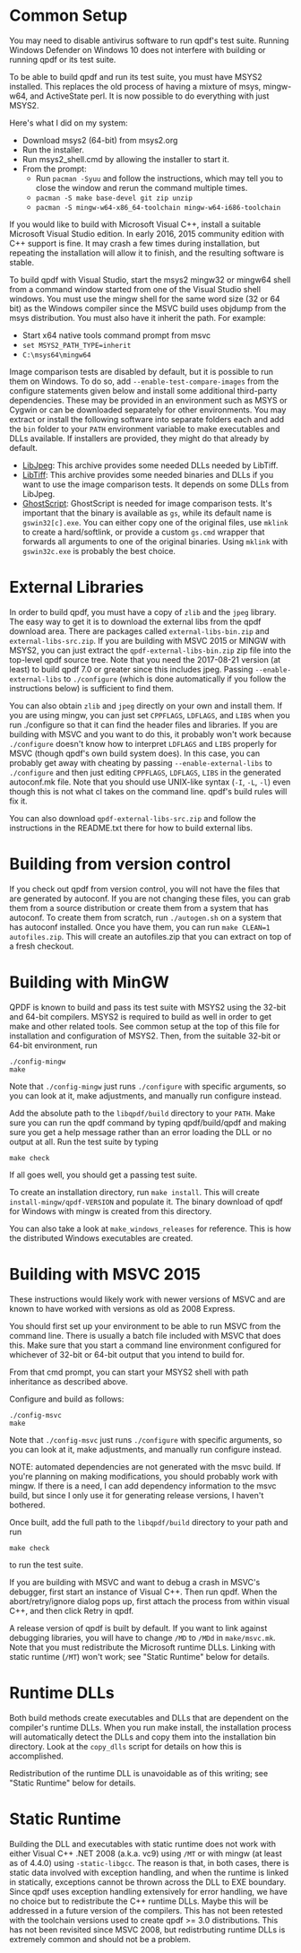 Common Setup
============

You may need to disable antivirus software to run qpdf's test suite. Running Windows Defender on Windows 10 does not interfere with building or running qpdf or its test suite.

To be able to build qpdf and run its test suite, you must have MSYS2 installed. This replaces the old process of having a mixture of msys, mingw-w64, and ActiveState perl. It is now possible to do everything with just MSYS2.

Here's what I did on my system:

* Download msys2 (64-bit) from msys2.org
* Run the installer.
* Run msys2_shell.cmd by allowing the installer to start it.
* From the prompt:
  * Run `pacman -Syuu` and follow the instructions, which may tell you
    to close the window and rerun the command multiple times.
  * `pacman -S make base-devel git zip unzip`
  * `pacman -S mingw-w64-x86_64-toolchain mingw-w64-i686-toolchain`

If you would like to build with Microsoft Visual C++, install a suitable Microsoft Visual Studio edition. In early 2016, 2015 community edition with C++ support is fine. It may crash a few times during installation, but repeating the installation will allow it to finish, and the resulting software is stable.

To build qpdf with Visual Studio, start the msys2 mingw32 or mingw64 shell from a command window started from one of the Visual Studio shell windows. You must use the mingw shell for the same word size (32 or 64 bit) as the Windows compiler since the MSVC build uses objdump from the msys distribution. You must also have it inherit the path. For example:

* Start x64 native tools command prompt from msvc
* `set MSYS2_PATH_TYPE=inherit`
* `C:\msys64\mingw64`

Image comparison tests are disabled by default, but it is possible to run them on Windows. To do so, add `--enable-test-compare-images` from the configure statements given below and install some additional third-party dependencies. These may be provided in an environment such as MSYS or Cygwin or can be downloaded separately for other environments. You may extract or install the following software into separate folders each and add the `bin` folder to your `PATH` environment variable to make executables and DLLs available. If installers are provided, they might do that already by default.

* [LibJpeg](http://gnuwin32.sourceforge.net/packages/jpeg.htm): This archive provides some needed DLLs needed by LibTiff.
* [LibTiff](http://gnuwin32.sourceforge.net/packages/tiff.htm): This archive provides some needed binaries and DLLs if you want to use the image comparison tests. It depends on some DLLs from LibJpeg.
* [GhostScript](http://www.ghostscript.com/download/gsdnld.html): GhostScript is needed for image comparison tests. It's important that the binary is available as `gs`, while its default name is `gswin32[c].exe`. You can either copy one of the original files, use `mklink` to create a hard/softlink, or provide a custom `gs.cmd` wrapper that forwards all arguments to one of the original binaries. Using `mklink` with `gswin32c.exe` is probably the best choice.

# External Libraries

In order to build qpdf, you must have a copy of `zlib` and the `jpeg` library. The easy way to get it is to download the external libs from the qpdf download area. There are packages called `external-libs-bin.zip` and `external-libs-src.zip`. If you are building with MSVC 2015 or MINGW with MSYS2, you can just extract the `qpdf-external-libs-bin.zip` zip file into the top-level qpdf source tree. Note that you need the 2017-08-21 version (at least) to build qpdf 7.0 or greater since this includes jpeg. Passing `--enable-external-libs` to `./configure` (which is done automatically if you follow the instructions below) is sufficient to find them.

You can also obtain `zlib` and `jpeg` directly on your own and install them. If you are using mingw, you can just set `CPPFLAGS`, `LDFLAGS`, and `LIBS` when you run ./configure so that it can find the header files and libraries. If you are building with MSVC and you want to do this, it probably won't work because `./configure` doesn't know how to interpret `LDFLAGS` and `LIBS` properly for MSVC (though qpdf's own build system does). In this case, you can probably get away with cheating by passing `--enable-external-libs` to `./configure` and then just editing `CPPFLAGS`, `LDFLAGS`, `LIBS` in the generated autoconf.mk file. Note that you should use UNIX-like syntax (`-I`, `-L`, `-l`) even though this is not what cl takes on the command line. qpdf's build rules will fix it.

You can also download `qpdf-external-libs-src.zip` and follow the instructions in the README.txt there for how to build external libs.

# Building from version control

If you check out qpdf from version control, you will not have the files that are generated by autoconf.  If you are not changing these files, you can grab them from a source distribution or create them from a system that has autoconf.  To create them from scratch, run `./autogen.sh` on a system that has autoconf installed.  Once you have them, you can run `make CLEAN=1 autofiles.zip`.  This will create an autofiles.zip that you can extract on top of a fresh checkout.

# Building with MinGW

QPDF is known to build and pass its test suite with MSYS2 using the 32-bit and 64-bit compilers. MSYS2 is required to build as well in order to get make and other related tools. See common setup at the top of this file for installation and configuration of MSYS2. Then, from the suitable 32-bit or 64-bit environment, run

```
./config-mingw
make
```

Note that `./config-mingw` just runs `./configure` with specific arguments, so you can look at it, make adjustments, and manually run configure instead.

Add the absolute path to the `libqpdf/build` directory to your `PATH`. Make sure you can run the qpdf command by typing qpdf/build/qpdf and making sure you get a help message rather than an error loading the DLL or no output at all.  Run the test suite by typing

```
make check
```

If all goes well, you should get a passing test suite.

To create an installation directory, run `make install`.  This will create `install-mingw/qpdf-VERSION` and populate it.  The binary download of qpdf for Windows with mingw is created from this directory.

You can also take a look at `make_windows_releases` for reference.  This is how the distributed Windows executables are created.

# Building with MSVC 2015

These instructions would likely work with newer versions of MSVC and are known to have worked with versions as old as 2008 Express.

You should first set up your environment to be able to run MSVC from the command line.  There is usually a batch file included with MSVC that does this.  Make sure that you start a command line environment configured for whichever of 32-bit or 64-bit output that you intend to build for.

From that cmd prompt, you can start your MSYS2 shell with path inheritance as described above.

Configure and build as follows:

```
./config-msvc
make
```

Note that `./config-msvc` just runs `./configure` with specific arguments, so you can look at it, make adjustments, and manually run configure instead.

NOTE: automated dependencies are not generated with the msvc build. If you're planning on making modifications, you should probably work with mingw.  If there is a need, I can add dependency information to the msvc build, but since I only use it for generating release versions, I haven't bothered.

Once built, add the full path to the `libqpdf/build` directory to your path and run

```
make check
```

to run the test suite.

If you are building with MSVC and want to debug a crash in MSVC's debugger, first start an instance of Visual C++.  Then run qpdf.  When the abort/retry/ignore dialog pops up, first attach the process from within visual C++, and then click Retry in qpdf.

A release version of qpdf is built by default.  If you want to link against debugging libraries, you will have to change `/MD` to `/MDd` in `make/msvc.mk`.  Note that you must redistribute the Microsoft runtime DLLs.  Linking with static runtime (`/MT`) won't work; see "Static Runtime" below for details.

# Runtime DLLs

Both build methods create executables and DLLs that are dependent on the compiler's runtime DLLs.  When you run make install, the installation process will automatically detect the DLLs and copy them into the installation bin directory.  Look at the `copy_dlls` script for details on how this is accomplished.

Redistribution of the runtime DLL is unavoidable as of this writing; see "Static Runtime" below for details.

# Static Runtime

Building the DLL and executables with static runtime does not work with either Visual C++ .NET 2008 (a.k.a. vc9) using `/MT` or with mingw (at least as of 4.4.0) using `-static-libgcc`.  The reason is that, in both cases, there is static data involved with exception handling, and when the runtime is linked in statically, exceptions cannot be thrown across the DLL to EXE boundary.  Since qpdf uses exception handling extensively for error handling, we have no choice but to redistribute the C++ runtime DLLs.  Maybe this will be addressed in a future version of the compilers.  This has not been retested with the toolchain versions used to create qpdf >= 3.0 distributions. This has not been revisited since MSVC 2008, but redistrbuting runtime DLLs is extremely common and should not be a problem.

